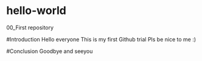 # hello-world
00_First repository

#Introduction
Hello everyone
This is my first Github trial
Pls be nice to me :)

#Conclusion
Goodbye and seeyou
